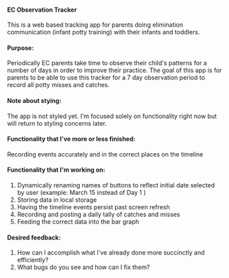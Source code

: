 #### EC Observation Tracker
This is a web based tracking app for parents doing elimination communication (infant potty training) with their infants and toddlers.

#### Purpose:
Periodically EC parents take time to observe their child's patterns for a number of days in order to improve their practice. The goal of this app is for parents to be able to use this tracker for a 7 day observation period to record all potty misses and catches.

#### Note about stying: 
The app is not styled yet.  I'm focused solely on functionality right now but will return to styling concerns later.

#### Functionality that I've more or less finished: 
Recording events accurately and in the correct places on the timeline

#### Functionality that I'm working on:
1. Dynamically renaming names of buttons to reflect initial date selected by user (example: March 15 instead of Day 1 )
2. Storing data in local storage
3. Having the timeline events persist past screen refresh
4. Recording and posting a daily tally of catches and misses
5. Feeding the correct data into the bar graph

#### Desired feedback:
1. How can I accomplish what I've already done more succinctly and efficiently?
2. What bugs do you see and how can I fix them?


